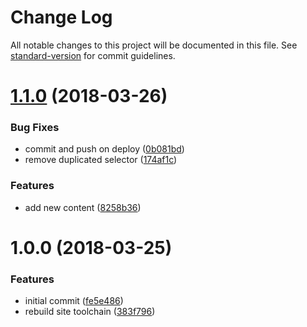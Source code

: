 # Change Log

All notable changes to this project will be documented in this file. See [standard-version](https://github.com/conventional-changelog/standard-version) for commit guidelines.

<a name="1.1.0"></a>
# [1.1.0](https://github.com/charlesbjohnson/cbjohnson.info/compare/v1.0.0...v1.1.0) (2018-03-26)


### Bug Fixes

* commit and push on deploy ([0b081bd](https://github.com/charlesbjohnson/cbjohnson.info/commit/0b081bd))
* remove duplicated selector ([174af1c](https://github.com/charlesbjohnson/cbjohnson.info/commit/174af1c))


### Features

* add new content ([8258b36](https://github.com/charlesbjohnson/cbjohnson.info/commit/8258b36))



<a name="1.0.0"></a>
# 1.0.0 (2018-03-25)


### Features

* initial commit ([fe5e486](https://github.com/charlesbjohnson/cbjohnson.info/commit/fe5e486))
* rebuild site toolchain ([383f796](https://github.com/charlesbjohnson/cbjohnson.info/commit/383f796))
